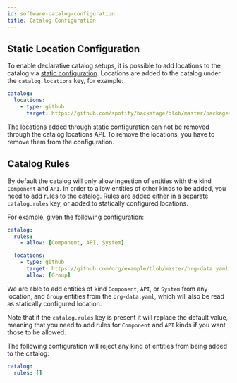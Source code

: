 ```yaml
---
id: software-catalog-configuration
title: Catalog Configuration
---
```


## Static Location Configuration

To enable declarative catalog setups, it is possible to add locations to the
catalog via [static configuration](../../conf/index.md). Locations are added to
the catalog under the `catalog.locations` key, for example:

```yaml
catalog:
  locations:
    - type: github
      target: https://github.com/spotify/backstage/blob/master/packages/catalog-model/examples/artist-lookup-component.yaml
```

The locations added through static configuration can not be removed through the
catalog locations API. To remove the locations, you have to remove them from the
configuration.

## Catalog Rules

By default the catalog will only allow ingestion of entities with the kind
`Component` and `API`. In order to allow entities of other kinds to be added,
you need to add rules to the catalog. Rules are added either in a separate
`catalog.rules` key, or added to statically configured locations.

For example, given the following configuration:

```yaml
catalog:
  rules:
    - allow: [Component, API, System]

  locations:
    - type: github
      target: https://github.com/org/example/blob/master/org-data.yaml
      allow: [Group]
```

We are able to add entities of kind `Component`, `API`, or `System` from any
location, and `Group` entities from the `org-data.yaml`, which will also be read
as statically configured location.

Note that if the `catalog.rules` key is present it will replace the default
value, meaning that you need to add rules for `Component` and `API` kinds if you
want those to be allowed.

The following configuration will reject any kind of entities from being added to
the catalog:

```yaml
catalog:
  rules: []
```
